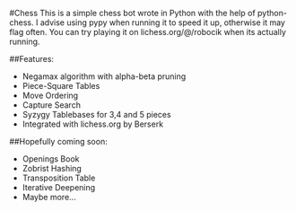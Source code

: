 #Chess
 This is a simple chess bot wrote in Python with the help of python-chess. 
 I advise using pypy when running it to speed it up, otherwise it may flag often.
 You can try playing it on lichess.org/@/robocik when its actually running.

##Features:
 - Negamax algorithm with alpha-beta pruning
 - Piece-Square Tables
 - Move Ordering
 - Capture Search
 - Syzygy Tablebases for 3,4 and 5 pieces
 - Integrated with lichess.org by Berserk

##Hopefully coming soon:
 - Openings Book
 - Zobrist Hashing
 - Transposition Table
 - Iterative Deepening
 - Maybe more...

